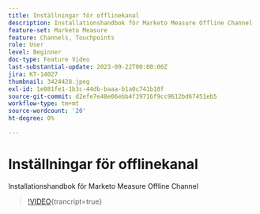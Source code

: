```yaml
---
title: Inställningar för offlinekanal
description: Installationshandbok för Marketo Measure Offline Channel
feature-set: Marketo Measure
feature: Channels, Touchpoints
role: User
level: Beginner
doc-type: Feature Video
last-substantial-update: 2023-09-22T00:00:00Z
jira: KT-14027
thumbnail: 3424428.jpeg
exl-id: 1e081fe1-1b3c-44db-baaa-b1a0c741b18f
source-git-commit: d2efe7e48e06ebb4f39716f9cc9612bd67451eb5
workflow-type: tm+mt
source-wordcount: '20'
ht-degree: 0%

---
```


# Inställningar för offlinekanal

Installationshandbok för Marketo Measure Offline Channel

>[!VIDEO](https://video.tv.adobe.com/v/3424428/?learn=on){trancript=true}
